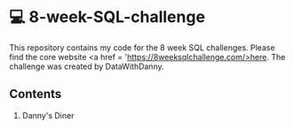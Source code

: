 # 💻 8-week-SQL-challenge
This repository contains my code for the 8 week SQL challenges. Please find the core website <a href = 'https://8weeksqlchallenge.com/>here</a>. The challenge was created by DataWithDanny.

## Contents 
  
  1. Danny's Diner
